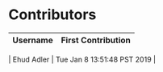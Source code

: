 # Contributors

| Username  | First Contribution |
|---|---|

| Ehud Adler | Tue Jan  8 13:51:48 PST 2019 |
